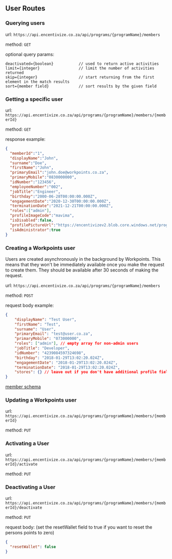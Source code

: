 ## User Routes

### Querying users

url:
```https://api.encentivize.co.za/api/programs/{programName}/members```

method:
```GET```

optional query params:
```
deactivated={boolean}           // used to return active activities
limit={integer}                 // limit the number of activities returned
skip={integer}                  // start returning from the first element in the match results
sort={member field}             // sort results by the given field
```

### Getting a specific user

url:
```https://api.encentivize.co.za/api/programs/{programName}/members/{memberId}```

method:
```GET```

response example:
```json
{
  "memberId":"1",
  "displayName":"John",
  "surname":"Doe",
  "firstName":"John",
  "primaryEmail":"john.doe@workpoints.co.za",
  "primaryMobile":"0830000000",
  "idNumber":"123456",
  "employeeNumber":"002",
  "jobTitle":"Engineer",
  "birthday":"2000-06-28T00:00:00.000Z",
  "engagementDate":"2020-12-30T00:00:00.000Z",
  "terminationDate":"2021-12-21T00:00:00.000Z",
  "roles":["admin"],
  "profileImageCode":"mavima",
  "isDisabled":false,
  "profilePictureUrl":"https://encentivizev2.blob.core.windows.net/program/profile-1-mavima",
  "isAdministrator":true
}
```

### Creating a Workpoints user

Users are created asynchronously in the background by Workpoints. This means that they won't be immediately available once you make the request to create them. They should be available after 30 seconds of making the request.

url:
```https://api.encentivize.co.za/api/programs/{programName}/members```

method:
```POST```

request body example:
```json
{
    "displayName": "Test User",
    "firstName": "Test",
    "surname": "User",
    "primaryEmail": "test@user.co.za",
    "primaryMobile": "073000000",
    "roles": ["admin"], // empty array for non-admin users
    "jobTitle": "Developer",
    "idNumber": "4239084597324698",
    "birthday": "2018-01-29T13:02:20.024Z",
    "engagementDate": "2018-01-29T13:02:20.024Z",
    "terminationDate": "2018-01-29T13:02:20.024Z",
    "stores": {} // leave out if you don't have additional profile fields
}
```

[member schema](../../schema/member/member-create-schema.json)

### Updating a Workpoints user

url:
```https://api.encentivize.co.za/api/programs/{programName}/members/{memberId}```

method:
```PUT```

### Activating a User

url:
```https://api.encentivize.co.za/api/programs/{programName}/members/{memberId}/activate```

method:
```PUT```

### Deactivating a User

url:
```https://api.encentivize.co.za/api/programs/{programName}/members/{memberId}/deactivate```

method:
```PUT```

request body: (set the resetWallet field to true if you want to reset the persons points to zero)
```json
{
  "resetWallet": false
}
```
